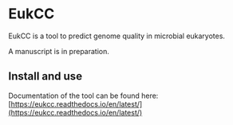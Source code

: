 # EukCC

EukCC is a tool to predict genome quality in microbial eukaryotes.

A manuscript is in preparation.

## Install and use
Documentation of the tool can be found here:  [https://eukcc.readthedocs.io/en/latest/](https://eukcc.readthedocs.io/en/latest/)
